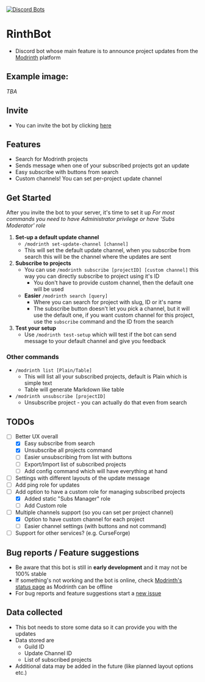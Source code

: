 [![Discord Bots](https://top.gg/api/widget/status/986993814671614094.svg)](https://top.gg/bot/986993814671614094)

# RinthBot

- Discord bot whose main feature is to announce project updates from the [Modrinth](https://modrinth.com/) platform 

## Example image:
*TBA*

## Invite
- You can invite the bot by clicking [here](https://discord.com/api/oauth2/authorize?client_id=986993814671614094&permissions=537316416&scope=bot%20applications.commands)

## Features
- Search for Modrinth projects
- Sends message when one of your subscribed projects got an update
- Easy subscribe with buttons from search
- Custom channels! You can set per-project update channel

## Get Started
After you invite the bot to your server, it's time to set it up
*For most commands you need to have Administrator privilege or have 'Subs Moderator' role*
1. **Set-up a default update channel**
	- `/modrinth set-update-channel [channel]`
	- This will set the default update channel, when you subscribe from search this will be the channel where the updates are sent
2. **Subscribe to projects**
	- You can use `/modrinth subscribe [projectID] [custom channel]` this way you can directly subscribe to project using it's ID
		- You don't have to provide custom channel, then the default one will be used
	- **Easier** `/modrinth search [query]`
		- Where you can search for project with slug, ID or it's name
		- The subscribe button doesn't let you pick a channel, but it will use the default one, if you want custom channel for this project, use the `subscribe` command and the ID from the search
3. **Test your setup**
	- Use `/modrinth test-setup` which will test if the bot can send message to your default channel and give you feedback 

### Other commands
- `/modrinth list [Plain/Table]`
	- This will list all your subscribed projects, default is Plain which is simple text
	- Table will generate Markdown like table
- `/modrinth unsubscribe [projectID]`
	- Unsubscribe project - you can actually do that even from search

## TODOs
- [ ] Better UX overall
    - [x] Easy subscribe from search 
    - [x] Unsubscribe all projects command
    - [ ] Easier unsubscribing from list with buttons
    - [ ] Export/Import list of subscribed projects
    - [ ] Add config command which will have everything at hand
- [ ] Settings with different layouts of the update message
- [ ] Add ping role for updates
- [ ] Add option to have a custom role for managing subscribed projects
    - [x] Added static "Subs Manager" role
    - [ ] Add Custom role
- [ ] Multiple channels support (so you can set per project channel)
  - [x] Option to have custom channel for each project
  - [ ] Easier channel settings (with buttons and not command)
- [ ] Support for other services? (e.g. CurseForge)

## Bug reports / Feature suggestions
- Be aware that this bot is still in **early development** and it may not be 100% stable
- If something's not working and the bot is online, check [Modrinth's status page](https://status.modrinth.com/) as Modrinth can be offline
- For bug reports and feature suggestions start a [new issue](https://github.com/Zechiax/RinthBot/issues/new)

## Data collected
- This bot needs to store some data so it can provide you with the updates
- Data stored are
    - Guild ID
    - Update Channel ID
    - List of subscribed projects
- Additional data may be added in the future (like planned layout options etc.)
